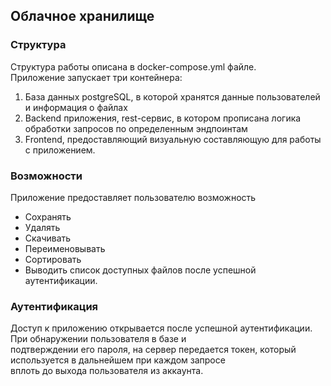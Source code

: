 ## Облачное хранилище
### Структура
Структура работы описана в docker-compose.yml файле.  
Приложение запускает три контейнера:  
1. База данных postgreSQL, в которой хранятся данные пользователей и информация о файлах
2. Backend приложения, rest-сервис, в котором прописана логика обработки запросов по определенным эндпоинтам
3. Frontend, предоставляющий визуальную составляющую для работы с приложением.
### Возможности
Приложение предоставляет пользователю возможность   
- Сохранять
- Удалять
- Скачивать
- Переименовывать
- Сортировать
- Выводить список доступных файлов
  после успешной аутентификации.
### Аутентификация
Доступ к приложению открывается после успешной аутентификации. При обнаружении пользователя в базе и  
подтверждении его пароля, на сервер передается токен, который используется в дальнейшем при каждом запросе  
вплоть до выхода пользователя из аккаунта.
